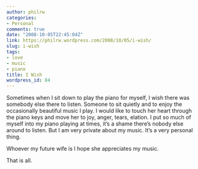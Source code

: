 ```yaml
---
author: philrw
categories:
- Personal
comments: true
date: "2008-10-05T22:45:04Z"
link: https://philrw.wordpress.com/2008/10/05/i-wish/
slug: i-wish
tags:
- love
- music
- piano
title: I Wish
wordpress_id: 84
---
```


Sometimes when I sit down to play the piano for myself, I wish there was somebody else there to listen. Someone to sit quietly and to enjoy the occasionally beautiful music I play. I would like to touch her heart through the piano keys and move her to joy, anger, tears, elation. I put so much of myself into my piano playing at times, it’s a shame there’s nobody else around to listen. But I am very private about my music. It’s a very personal thing. 

Whoever my future wife is I hope she appreciates my music.

That is all.




